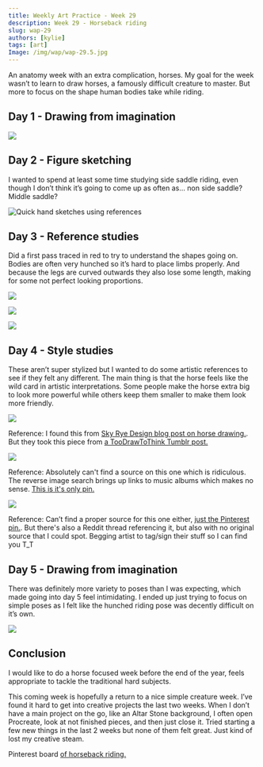 ```yaml
---
title: Weekly Art Practice - Week 29
description: Week 29 - Horseback riding
slug: wap-29
authors: [kylie]
tags: [art]
Image: /img/wap/wap-29.5.jpg
---
```


An anatomy week with an extra complication, horses. My goal for the week wasn’t to learn to draw horses, a famously difficult creature to master. But more to focus on the shape human bodies take while riding.

## Day 1 - Drawing from imagination

![](/img/wap/wap-29.1.jpg)

<!--truncate-->

## Day 2 - Figure sketching

I wanted to spend at least some time studying side saddle riding, even though I don’t think it’s going to come up as often as… non side saddle? Middle saddle?

![Quick hand sketches using references](/img/wap/wap-29.2.jpg)

## Day 3 - Reference studies

Did a first pass traced in red to try to understand the shapes going on. Bodies are often very hunched so it’s hard to place limbs properly. And because the legs are curved outwards they also lose some length, making for some not perfect looking proportions.

![](/img/wap/wap-29.3.1.jpg)

![](/img/wap/wap-29.3.2.jpg)

![](/img/wap/wap-29.3.3.jpg)

## Day 4 - Style studies

These aren’t super stylized but I wanted to do some artistic references to see if they felt any different. The main thing is that the horse feels like the wild card in artistic interpretations. Some people make the horse extra big to look more powerful while others keep them smaller to make them look more friendly.

![](/img/wap/wap-29.4.1.jpg)

Reference: I found this from [Sky Rye Design blog post on horse drawing.](https://skyryedesign.com/art/horse-drawing/). But they took this piece from [a TooDrawToThink Tumblr post.](https://toodrawtothink.tumblr.com/post/122776324553/horses-thanks-so-much-to-dan-and-cassie-sprenger)

![](/img/wap/wap-29.4.2.jpg)

Reference: Absolutely can't find a source on this one which is ridiculous. The reverse image search brings up links to music albums which makes no sense. [This is it's only pin.](https://ca.pinterest.com/pin/859132066431247458/)

![](/img/wap/wap-29.4.3.jpg)

Reference: Can’t find a proper source for this one either, [just the Pinterest pin.](https://ca.pinterest.com/pin/4362930875864189/). But there's also a Reddit thread referencing it, but also with no original source that I could spot. Begging artist to tag/sign their stuff so I can find you T_T




## Day 5 - Drawing from imagination

There was definitely more variety to poses than I was expecting, which made going into day 5 feel intimidating. I ended up just trying to focus on simple poses as I felt like the hunched riding pose was decently difficult on it’s own.

![](/img/wap/wap-29.5.jpg)


## Conclusion

I would like to do a horse focused week before the end of the year, feels appropriate to tackle the traditional hard subjects.

This coming week is hopefully a return to a nice simple creature week. I’ve found it hard to get into creative projects the last two weeks. When I don’t have a main project on the go, like an Altar Stone background, I often open Procreate, look at not finished pieces, and then just close it. Tried starting a few new things in the last 2 weeks but none of them felt great. Just kind of lost my creative steam.

Pinterest board [of horseback riding.](https://ca.pinterest.com/maeanu3639/wap-horseback/)
